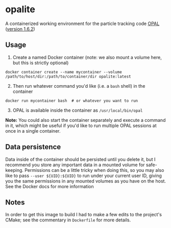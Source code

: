 # opalite

A containerized working environment for the particle tracking code
[OPAL](https://gitlab.psi.ch/OPAL/src) ([version 1.6.2](https://gitlab.psi.ch/OPAL/src/-/tree/OPAL-1.6.2))

## Usage

1) Create a named Docker container (note: we also mount a volume here, but this is
strictly optional)

`docker container create --name mycontainer --volume /path/to/host/dir:/path/to/container/dir opalite:latest`

2) Then run whatever command you'd like (i.e. a `bash` shell) in the container

`docker run mycontainer bash  # or whatever you want to run`

3) OPAL is available inside the container as `/usr/local/bin/opal`

**Note:** You could also start the container separately and execute a command
in it, which might be useful if you'd like to run multiple OPAL sessions at
once in a single container.


## Data persistence

Data inside of the container should be persisted until you delete it, but I
recommend you store any important data in a mounted volume for safe-keeping.
Permissions can be a little tricky when doing this, so you may also like to
pass `--user ${UID}:${UID}` to run under your current user ID, giving you the
same permissions in any mounted volumes as you have on the host. See the Docker
docs for more information

## Notes

In order to get this image to build I had to make a few edits to the project's
CMake; see the commentary in `Dockerfile` for more details.
